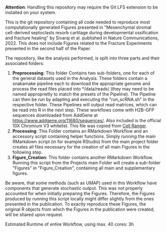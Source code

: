 **Attention**: Handling this repository may require the Git LFS extension to be installed on your system.

This is the git repository containing all code needed to reproduce most computationally generated Figures presented in "Mesenchymal stromal cell-derived septoclasts resorb cartilage during developmental ossification and fracture healing" by Sivaraj et al. published in Nature Communications, 2022. This does not include Figures related to the Fracture Experiments presented in the second half of the Paper.



The repository, like the analysis performed, is split into three parts and their associated folders:



1. **Preprocessing**: This folder Contains two sub-folders, one for each of the general datasets used in the Analysis. These folders contain a snakamake pipeline each to download the appropriate genome and process the read files placed into */data/reads/ (they may need to be named approprietly to match the presets of the Pipeline). The Pipeline can then be run by adapting and executing the "run_scRNA.sh" in the respective folder. These Pipelines will output read matrices, which can be read into R in the next step. These workflows come with H2B-GFP sequences downloaded from AddGene at https://www.addgene.org/11680/sequences/. Also included is the official 10X Chromium V3 whitelist. This file was copied from [Cell Ranger](https://support.10xgenomics.com/single-cell-gene-expression/software/pipelines/latest/what-is-cell-ranger).
2. **Processing**: This Folder contains an RMarkdown Workflow and an accessory script containing helper functions. Simply running the main RMarkdown script (in for example RStudio) from the main project folder creates all files necessary for the creation of all main Figures in the following step.
3. **Figure_Creation**: This folder contains another RMarkdown Workflow. Running this script from the Projects main Folder will create a sub-folder "Figures" in "Figure_Creation", containing all main and supplementary figures.

Be aware, that some methods (such as UMAP) used in this Workflow have components that generate stochastic output. This was not properly accounted for when initially preparing the Figures. Therefore, the Figures produced by running this script locally might differ slightly from the ones presented in the publication. To exactly reproduce these Figures, the original R objects from which the Figures in the publication were created, will be shared upon request.





Estimated Runtime of entire Workflow, using max. 40 cores: 3h 



